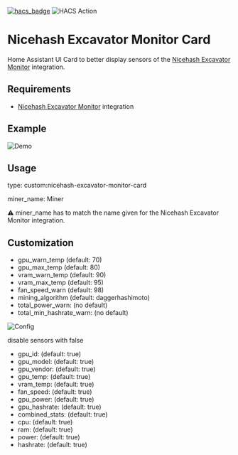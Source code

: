 
[![hacs_badge](https://img.shields.io/badge/HACS-Default-41BDF5.svg)](https://github.com/hacs/integration)
![HACS Action](https://github.com/MesserschmittX/hacs-nicehash-excavator/actions/workflows/hacs.yml/badge.svg?style=for-the-badge)


# Nicehash Excavator Monitor Card
Home Assistant UI Card to better display sensors of the [Nicehash Excavator Monitor](https://github.com/MesserschmittX/ha-nicehash-excavator-monitor) integration.


Requirements
------
- [Nicehash Excavator Monitor](https://github.com/MesserschmittX/ha-nicehash-excavator-monitor) integration


Example
------
![Demo](https://github.com/MesserschmittX/lovelace-nicehash-excavator-monitor-card/blob/bdb1e7395937f5c307aeb4f9e99d5ee0f4a79d0e/images/card_demo.png)


Usage
------
type: custom:nicehash-excavator-monitor-card

miner_name: Miner

⚠ miner_name has to match the name given for the Nicehash Excavator Monitor integration.


Customization
------
- gpu_warn_temp (default: 70)
- gpu_max_temp (default: 80)
- vram_warn_temp (default: 90)
- vram_max_temp (default: 95)
- fan_speed_warn (default: 98)
- mining_algorithm (default: daggerhashimoto)
- total_power_warn: (no default)
- total_min_hashrate_warn: (no default)

![Config](https://github.com/MesserschmittX/lovelace-nicehash-excavator-monitor-card/blob/02102895984b79f248cf21d85cb5419e64480dbf/images/card_config.png)

disable sensors with false
- gpu_id: (default: true)
- gpu_model: (default: true)
- gpu_vendor: (default: true)
- gpu_temp: (default: true)
- vram_temp: (default: true)
- fan_speed: (default: true)
- gpu_power: (default: true)
- gpu_hashrate: (default: true)
- combined_stats: (default: true)
- cpu: (default: true)
- ram: (default: true)
- power: (default: true)
- hashrate: (default: true)
